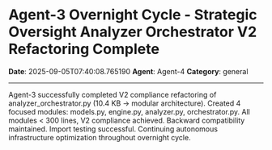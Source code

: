 # Agent-3 Overnight Cycle - Strategic Oversight Analyzer Orchestrator V2 Refactoring Complete

**Date**: 2025-09-05T07:40:08.765190
**Agent**: Agent-4
**Category**: general

---

Agent-3 successfully completed V2 compliance refactoring of analyzer_orchestrator.py (10.4 KB → modular architecture). Created 4 focused modules: models.py, engine.py, analyzer.py, orchestrator.py. All modules < 300 lines, V2 compliance achieved. Backward compatibility maintained. Import testing successful. Continuing autonomous infrastructure optimization throughout overnight cycle.
